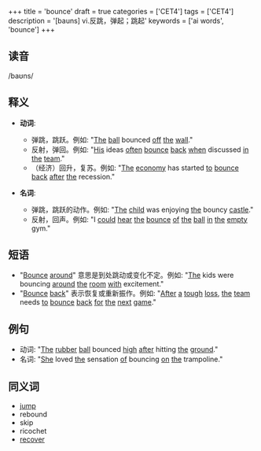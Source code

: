 +++
title = 'bounce'
draft = true
categories = ['CET4']
tags = ['CET4']
description = '[bauns] vi.反跳，弹起；跳起'
keywords = ['ai words', 'bounce']
+++

## 读音
/baʊns/

## 释义
- **动词**: 
   - 弹跳，跳跃。例如: "[The](/post/the/) [ball](/post/ball/) bounced [off](/post/off/) [the](/post/the/) [wall](/post/wall/)."
   - 反射，弹回。例如: "[His](/post/his/) ideas [often](/post/often/) [bounce](/post/bounce/) [back](/post/back/) [when](/post/when/) discussed [in](/post/in/) [the](/post/the/) [team](/post/team/)."
   - （经济）回升，复苏。例如: "[The](/post/the/) [economy](/post/economy/) has started [to](/post/to/) [bounce](/post/bounce/) [back](/post/back/) [after](/post/after/) [the](/post/the/) recession."

- **名词**:
   - 弹跳，跳跃的动作。例如: "[The](/post/the/) [child](/post/child/) was enjoying [the](/post/the/) bouncy [castle](/post/castle/)."
   - 反射，回声。例如: "I [could](/post/could/) [hear](/post/hear/) [the](/post/the/) [bounce](/post/bounce/) [of](/post/of/) [the](/post/the/) [ball](/post/ball/) [in](/post/in/) [the](/post/the/) [empty](/post/empty/) gym."

## 短语
- "[Bounce](/post/bounce/) [around](/post/around/)" 意思是到处跳动或变化不定。例如: "[The](/post/the/) kids were bouncing [around](/post/around/) [the](/post/the/) [room](/post/room/) [with](/post/with/) excitement."
- "[Bounce](/post/bounce/) [back](/post/back/)" 表示恢复或重新振作。例如: "[After](/post/after/) [a](/post/a/) [tough](/post/tough/) [loss](/post/loss/), [the](/post/the/) [team](/post/team/) needs [to](/post/to/) [bounce](/post/bounce/) [back](/post/back/) [for](/post/for/) [the](/post/the/) [next](/post/next/) [game](/post/game/)."

## 例句
- 动词: "[The](/post/the/) [rubber](/post/rubber/) [ball](/post/ball/) bounced [high](/post/high/) [after](/post/after/) hitting [the](/post/the/) [ground](/post/ground/)."
- 名词: "[She](/post/she/) loved [the](/post/the/) sensation [of](/post/of/) bouncing [on](/post/on/) [the](/post/the/) trampoline."

## 同义词
- [jump](/post/jump/)
- rebound
- skip
- ricochet
- [recover](/post/recover/)
